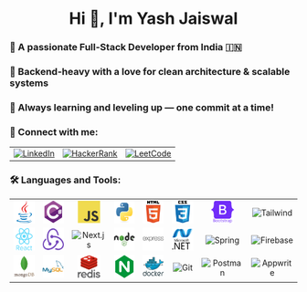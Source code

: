 <h1 align="center">Hi 👋, I'm Yash Jaiswal</h1>
<h3 align="left">🎯 A passionate Full-Stack Developer from India 🇮🇳 </h3>
<h3 align="left">🧠 Backend-heavy with a love for clean architecture & scalable systems </h3>
<h3 align="left">🚀 Always learning and leveling up — one commit at a time!</h3>

<h3 align="left">🔗 Connect with me:</h3>

<table>
  <tr>
    <td align="center">
      <a href="https://linkedin.com/in/yashj180402" target="_blank">
        <img src="https://raw.githubusercontent.com/rahuldkjain/github-profile-readme-generator/master/src/images/icons/Social/linked-in-alt.svg" alt="LinkedIn" width="40" height="40"/>
      </a>
    </td>
    <td align="center">
      <a href="https://www.hackerrank.com/yashj180402" target="_blank">
        <img src="https://raw.githubusercontent.com/rahuldkjain/github-profile-readme-generator/master/src/images/icons/Social/hackerrank.svg" alt="HackerRank" width="40" height="40"/>
      </a>
    </td>
    <td align="center">
      <a href="https://www.leetcode.com/_yashhh" target="_blank">
        <img src="https://raw.githubusercontent.com/rahuldkjain/github-profile-readme-generator/master/src/images/icons/Social/leet-code.svg" alt="LeetCode" width="40" height="40"/>
      </a>
    </td>
  </tr>
</table>


<h3 align="left">🛠️ Languages and Tools:</h3>

<table>
  <tr>
    <td align="center">
      <img src="https://raw.githubusercontent.com/devicons/devicon/master/icons/java/java-original.svg" width="40" height="40" alt="Java" />
    </td>
    <td align="center">
      <img src="https://raw.githubusercontent.com/devicons/devicon/master/icons/csharp/csharp-original.svg" width="40" height="40" alt="C#" />
    </td>
    <td align="center">
      <img src="https://raw.githubusercontent.com/devicons/devicon/master/icons/javascript/javascript-original.svg" width="40" height="40" alt="JavaScript" />
    </td>
    <td align="center">
      <img src="https://raw.githubusercontent.com/devicons/devicon/master/icons/python/python-original.svg" width="40" height="40" alt="Python" />
    </td>
    <td align="center">
      <img src="https://raw.githubusercontent.com/devicons/devicon/master/icons/html5/html5-original-wordmark.svg" width="40" height="40" alt="HTML5" />
    </td>
    <td align="center">
      <img src="https://raw.githubusercontent.com/devicons/devicon/master/icons/css3/css3-original-wordmark.svg" width="40" height="40" alt="CSS3" />
    </td>
    <td align="center">
      <img src="https://raw.githubusercontent.com/devicons/devicon/master/icons/bootstrap/bootstrap-plain-wordmark.svg" width="40" height="40" alt="Bootstrap" />
    </td>
    <td align="center">
      <img src="https://www.vectorlogo.zone/logos/tailwindcss/tailwindcss-icon.svg" width="40" height="40" alt="Tailwind" />
    </td>
  </tr>
  <tr>
    <td align="center">
      <img src="https://raw.githubusercontent.com/devicons/devicon/master/icons/react/react-original-wordmark.svg" width="40" height="40" alt="React" />
    </td>
    <td align="center">
      <img src="https://raw.githubusercontent.com/devicons/devicon/master/icons/redux/redux-original.svg" width="40" height="40" alt="Redux" />
    </td>
    <td align="center">
      <img src="https://cdn.worldvectorlogo.com/logos/nextjs-2.svg" width="40" height="40" alt="Next.js" />
    </td>
    <td align="center">
      <img src="https://raw.githubusercontent.com/devicons/devicon/master/icons/nodejs/nodejs-original-wordmark.svg" width="40" height="40" alt="Node.js" />
    </td>
    <td align="center">
      <img src="https://raw.githubusercontent.com/devicons/devicon/master/icons/express/express-original-wordmark.svg" width="40" height="40" alt="Express" />
    </td>
    <td align="center">
      <img src="https://raw.githubusercontent.com/devicons/devicon/master/icons/dot-net/dot-net-original-wordmark.svg" width="40" height="40" alt=".NET" />
    </td>
    <td align="center">
      <img src="https://www.vectorlogo.zone/logos/springio/springio-icon.svg" width="40" height="40" alt="Spring" />
    </td>
    <td align="center">
      <img src="https://www.vectorlogo.zone/logos/firebase/firebase-icon.svg" width="40" height="40" alt="Firebase" />
    </td>
  </tr>
  <tr>
    <td align="center">
      <img src="https://raw.githubusercontent.com/devicons/devicon/master/icons/mongodb/mongodb-original-wordmark.svg" width="40" height="40" alt="MongoDB" />
    </td>
    <td align="center">
      <img src="https://raw.githubusercontent.com/devicons/devicon/master/icons/mysql/mysql-original-wordmark.svg" width="40" height="40" alt="MySQL" />
    </td>
    <td align="center">
      <img src="https://raw.githubusercontent.com/devicons/devicon/master/icons/redis/redis-original-wordmark.svg" width="40" height="40" alt="Redis" />
    </td>
    <td align="center">
      <img src="https://raw.githubusercontent.com/devicons/devicon/master/icons/nginx/nginx-original.svg" width="40" height="40" alt="Nginx" />
    </td>
    <td align="center">
      <img src="https://raw.githubusercontent.com/devicons/devicon/master/icons/docker/docker-original-wordmark.svg" width="40" height="40" alt="Docker" />
    </td>
    <td align="center">
      <img src="https://www.vectorlogo.zone/logos/git-scm/git-scm-icon.svg" width="40" height="40" alt="Git" />
    </td>
    <td align="center">
      <img src="https://www.vectorlogo.zone/logos/getpostman/getpostman-icon.svg" width="40" height="40" alt="Postman" />
    </td>
    <td align="center">
      <img src="https://www.vectorlogo.zone/logos/appwriteio/appwriteio-icon.svg" width="40" height="40" alt="Appwrite" />
    </td>
  </tr>
</table>

